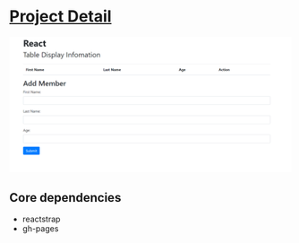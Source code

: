 # <u>Project Detail</u>

<img src="./assets/index.png" />

## Core dependencies
 - reactstrap
 - gh-pages
